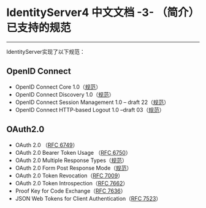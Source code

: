 # IdentityServer4 中文文档 -3- （简介）已支持的规范

-----------------------------------------------------------------------

IdentityServer实现了以下规范：

## OpenID Connect

* OpenID Connect Core 1.0（[规范](http://openid.net/specs/openid-connect-core-1_0.html)）
* OpenID Connect Discovery 1.0（[规范](http://openid.net/specs/openid-connect-discovery-1_0.html)）
* OpenID Connect Session Management 1.0 – draft 22（[规范](http://openid.net/specs/openid-connect-session-1_0.html)）
* OpenID Connect HTTP-based Logout 1.0 –draft 03（[规范](http://openid.net/specs/openid-connect-logout-1_0.html)）

## OAuth2.0

* OAuth 2.0 （[RFC 6749](http://tools.ietf.org/html/rfc6749)）
* OAuth 2.0 Bearer Token Usage （[RFC 6750](http://tools.ietf.org/html/rfc6750)）
* OAuth 2.0 Multiple Response Types（[规范](http://openid.net/specs/oauth-v2-multiple-response-types-1_0.html)）
* OAuth 2.0 Form Post Response Mode（[规范](http://openid.net/specs/oauth-v2-form-post-response-mode-1_0.html)）
* OAuth 2.0 Token Revocation（[RFC 7009](https://tools.ietf.org/html/rfc7009)）
* OAuth 2.0 Token Introspection（[RFC 7662](https://tools.ietf.org/html/rfc7662)）
* Proof Key for Code Exchange（[RFC 7636](https://tools.ietf.org/html/rfc7636)）
* JSON Web Tokens for Client Authentication（[RFC 7523](https://tools.ietf.org/html/rfc7523)）